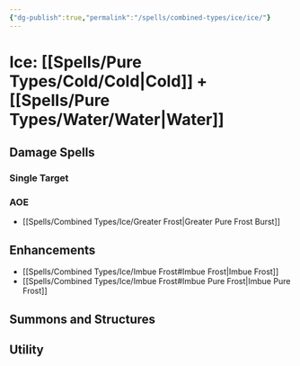 ```yaml
---
{"dg-publish":true,"permalink":"/spells/combined-types/ice/ice/"}
---
```


# Ice: [[Spells/Pure Types/Cold/Cold\|Cold]] + [[Spells/Pure Types/Water/Water\|Water]]
## Damage Spells

### Single Target

### AOE
- [[Spells/Combined Types/Ice/Greater Frost\|Greater Pure Frost Burst]]
## Enhancements
- [[Spells/Combined Types/Ice/Imbue Frost#Imbue Frost\|Imbue Frost]]
- [[Spells/Combined Types/Ice/Imbue Frost#Imbue Pure Frost\|Imbue Pure Frost]]
## Summons and Structures

## Utility